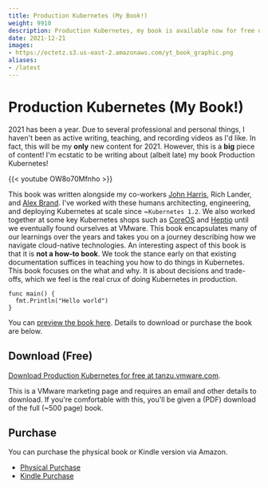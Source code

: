 ```yaml
---
title: Production Kubernetes (My Book!)
weight: 9910
description: Production Kubernetes, my book is available now for free download and physical purchase.
date: 2021-12-21
images:
- https://octetz.s3.us-east-2.amazonaws.com/yt_book_graphic.png
aliases:
- /latest
---
```


# Production Kubernetes (My Book!)

2021 has been a year. Due to several professional and personal things, I
haven't been as active writing, teaching, and recording videos as I'd like. In
fact, this will be my **only** new content for 2021. However, this is a **big**
piece of content! I'm ecstatic to be writing about (albeit late) my book
Production Kubernetes!

{{< youtube OW8o70Mfnho  >}}

This book was written alongside my co-workers [John
Harris](https://twitter.com/johnharris85), Rich Lander, and [Alex
Brand](https://twitter.com/alexbrand). I've worked with these humans
architecting, engineering, and deploying Kubernetes at scale since ~`Kubernetes
1.2`. We also worked together at some key Kubernetes shops such as
[CoreOS](https://thenewstack.io/say-goodbye-to-coreos/) and
[Heptio](https://techcrunch.com/2018/11/06/vmware-acquires-heptio-the-startup-founded-by-2-co-founders-of-kubernetes/)
until we eventually found ourselves at VMware.  This book encapsulates many of
our learnings over the years and takes you on a journey describing how we
navigate cloud-native technologies. An interesting aspect of this book is that
it is **not a how-to book**. We took the stance early on that existing
documentation suffices in teaching you how to do things in Kubernetes. This book
focuses on the what and why. It is about decisions and trade-offs, which we feel
is the real crux of doing Kubernetes in production. 

```
func main() {
  fmt.Println("Hello world")
}
```

You can [preview the book
here](https://read.amazon.com/kp/embed?asin=B0912M62XT&preview=newtab&linkCode=kpe&ref_=cm_sw_r_kb_dp_Z6BYT0B990FFEZJMJ53C).
Details to download or purchase the book are below.


## Download (Free)

[Download Production Kubernetes for free at
tanzu.vmware.com](https://tanzu.vmware.com/content/ebooks/production-kubernetes).

This is a VMware marketing page and requires an email and other details to
download. If you're comfortable with this, you'll be given a (PDF) download of
the full (~500 page) book.

## Purchase

You can purchase the physical book or Kindle version via Amazon.

* [Physical
  Purchase](https://www.amazon.com/Production-Kubernetes-Successful-Application-Platforms/dp/1492092304)
* [Kindle
Purchase](https://www.amazon.com/Production-Kubernetes-Successful-Application-Platforms-ebook-dp-B0912M62XT/dp/B0912M62XT/ref=mt_other?_encoding=UTF8&me=&qid=)
